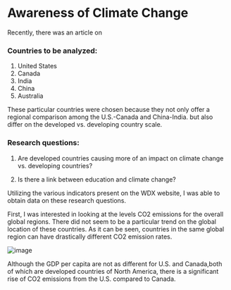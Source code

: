 # Awareness of Climate Change

Recently, there was an article on




### Countries to be analyzed:
1. United States
2. Canada
3. India
4. China
5. Australia

These particular countries were chosen because they not only offer a regional comparison among the U.S.-Canada and China-India. but also differ on the 
developed vs. developing country scale.



### Research questions:
1. Are developed countries causing more of an impact on climate change vs. developing countries? 

2. Is there a link between education and climate change?


Utilizing the various indicators present on the WDX website, I was able to obtain data on these research questions. 


First, I was interested in looking at the levels CO2 emissions for the overall global regions. There did not seem to be a particular trend on the global location
of these countries. As it can be seen, countries in the same global region can have drastically different CO2 emission rates.

![image](https://user-images.githubusercontent.com/78182982/112741418-b19f5980-8f53-11eb-91d3-6e9fd6c65ed3.png)



Although the GDP per capita are not as different for U.S. and Canada,both of which are developed countries of North America, 
there is a significant rise of CO2 emissions from the U.S. compared to Canada. 

